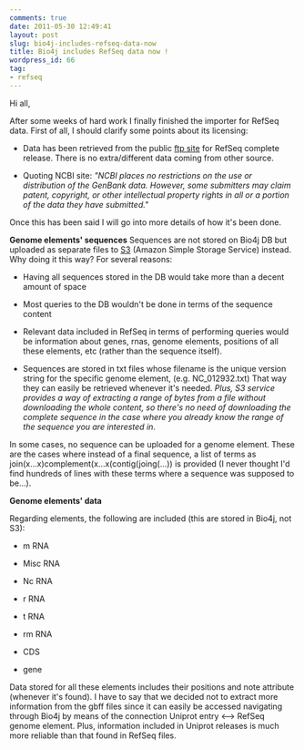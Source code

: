 ```yaml
---
comments: true
date: 2011-05-30 12:49:41
layout: post
slug: bio4j-includes-refseq-data-now
title: Bio4j includes RefSeq data now !
wordpress_id: 66
tag:
- refseq
---
```


Hi all,

After some weeks of hard work I finally finished the importer for RefSeq data.
First of all, I should clarify some points about its licensing:



	
  * Data has been retrieved from the public [ftp site](ftp://ftp.ncbi.nih.gov/refseq/release/complete/) for RefSeq complete release. There is no extra/different data coming from other source.

	
  * Quoting NCBI site: _"NCBI places no restrictions on the use or distribution of the GenBank data. However, some submitters may claim patent, copyright, or other intellectual property rights in all or a portion of the data they have submitted."_




Once this has been said I will go into more details of how it's been done.

**Genome elements' sequences**
Sequences are not stored on Bio4j DB but uploaded as separate files to [S3](http://aws.amazon.com/s3/) (Amazon Simple Storage Service) instead. Why doing it this way? For several reasons:



	
  * Having all sequences stored in the DB would take more than a decent amount of space

	
  * Most queries to the DB wouldn't be done in terms of the sequence content

	
  * Relevant data included in RefSeq in terms of performing queries would be information about genes, rnas, genome elements, positions of all these elements, etc (rather than the sequence itself).

	
  * Sequences are stored in txt files whose filename is the unique version string for the specific genome element, (e.g. NC_012932.txt) That way they can easily be retrieved whenever it's needed. _Plus, S3 service provides a way of extracting a range of bytes from a file without downloading the whole content, so there's no need of downloading the complete sequence in the case where you already know the range of the sequence you are interested in_.



In some cases, no sequence can be uploaded for a genome element. These are the cases where instead of a final sequence, a list of terms as join(x...x)complement(x...x(contig(joing(...)) is provided (I never thought I'd find hundreds of lines with these terms where a sequence was supposed to be...).

**Genome elements' data**

Regarding elements, the following are included (this are stored in Bio4j, not S3):



	
  * m RNA

	
  * Misc RNA

	
  * Nc RNA

	
  * r RNA

	
  * t RNA

	
  * rm RNA

	
  * CDS

	
  * gene



Data stored for all these elements includes their positions and note attribute (whenever it's found). I have to say that we decided not to extract more information from the gbff files since it can easily be accessed navigating through Bio4j by means of the connection Uniprot entry <--> RefSeq genome element. Plus, information included in Uniprot releases is much more reliable than that found in RefSeq files.




